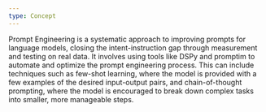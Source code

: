 ```yaml
---
type: Concept
---
```


Prompt Engineering is a systematic approach to improving prompts for language models, closing the intent-instruction gap through measurement and testing on real data. It involves using tools like DSPy and promptim to automate and optimize the prompt engineering process. This can include techniques such as few-shot learning, where the model is provided with a few examples of the desired input-output pairs, and chain-of-thought prompting, where the model is encouraged to break down complex tasks into smaller, more manageable steps.